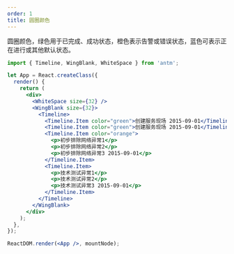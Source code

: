 ```yaml
---
order: 1
title: 圆圈颜色
---
```


圆圈颜色，绿色用于已完成、成功状态，橙色表示告警或错误状态，蓝色可表示正在进行或其他默认状态。

````jsx
import { Timeline, WingBlank, WhiteSpace } from 'antm';

let App = React.createClass({
  render() {
    return (
      <div>
        <WhiteSpace size={32} />
        <WingBlank size={32}>
          <Timeline>
            <Timeline.Item color="green">创建服务现场 2015-09-01</Timeline.Item>
            <Timeline.Item color="green">创建服务现场 2015-09-01</Timeline.Item>
            <Timeline.Item color="orange">
              <p>初步排除网络异常1</p>
              <p>初步排除网络异常2</p>
              <p>初步排除网络异常3 2015-09-01</p>
            </Timeline.Item>
            <Timeline.Item>
              <p>技术测试异常1</p>
              <p>技术测试异常2</p>
              <p>技术测试异常3 2015-09-01</p>
            </Timeline.Item>
          </Timeline>
        </WingBlank>
      </div>
    );
  },
});

ReactDOM.render(<App />, mountNode);
````

<style>
  .demo-preview-wrapper .demo-preview-scroller * { box-sizing: border-box; }
</style>
